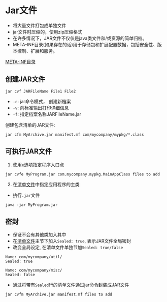 # Jar文件

- 将大量文件打包成单独文件
- jar文件时压缩的，使用zip压缩格式
- 在许多情况下，JAR文件不仅仅是java类文件和/或资源的简单归档。
- META-INF目录(如果存在的话)用于存储包和扩展配置数据，包括安全性、版本控制、扩展和服务。

[META-INF目录](Java_Jar_File_META_INF_Directory.md)

## 创建JAR文件

```shell
jar cvf JARFileName File1 File2
```

- `-c`:  jar命令模式， 创建新档案
- `-v`:  向标准输出打印详细信息
- `-f`:  指定档案名称JARFileName.jar 

创建包含清单的JAR文件:

```shell
jar cfm MyArchive.jar manifest.mf com/mycompany/mypkg/*.class
```

## 可执行JAR文件

1. 使用`e`选项指定程序入口点

```shell
jar cvfe MyProgram.jar com.mycompany.mypkg.MainAppClass files to add
```

2. 在[清单文件](Java_Jar_Manifest_File.md)中指定应用程序的主类

- 执行`.jar`文件

```shell
java -jar MyProgram.jar
```

## 密封

- 保证不会有其他类加入其中
- 在[清单文件](Java_Jar_Manifest_File.md)主节下加入`Sealed: true`, 表示JAR文件全局密封
- 改变全局设定, 在清单文件单独节加`Sealed: true/false` 

```
Name: com/mycompany/util/
Sealed: true

Name: com/mycompany/misc/
Sealed: false
```

- 通过将带有`Sealed`行的清单文件通过[jar](Java_Command_Jar.md)命令封装成JAR文件

```shell
jar cvfm MyArchive.jar manifest.mf files to add
```




